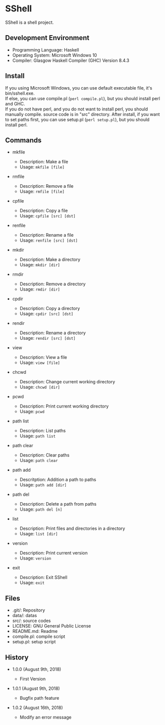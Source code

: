 SShell
======
SShell is a shell project.

Development Environment
-----------------------
* Programming Language: Haskell
* Operating System: Microsoft Windows 10
* Compiler: Glasgow Haskell Compiler (GHC) Version 8.4.3

Install
-------
If you using Microsoft Windows, you can use default executable file, it's bin/sshell.exe.  
If else, you can use compile.pl (`perl compile.pl`), but you should install perl and GHC.  
If you do not have perl, and you do not want to install perl, you should manually compile. source code is in "src" directory.
After install, if you want to set paths first, you can use setup.pl (`perl setup.pl`), but you should install perl.

Commands
--------
* mkfile
	* Description: Make a file
	* Usage: `mkfile [file]`

* rmfile
	* Description: Remove a file
	* Usage: `rmfile [file]`

* cpfile
	* Description: Copy a file
	* Usage: `cpfile [src] [dst]`

* renfile
	* Description: Rename a file
	* Usage: `renfile [src] [dst]`

* mkdir
	* Description: Make a directory
	* Usage: `mkdir [dir]`

* rmdir
	* Description: Remove a directory
	* Usage: `rmdir [dir]`

* cpdir
	* Description: Copy a directory
	* Usage: `cpdir [src] [dst]`

* rendir
	* Description: Rename a directory
	* Usage: `rendir [src] [dst]`

* view
	* Description: View a file
	* Usage: `view [file]`

* chcwd
	* Description: Change current working directory
	* Usage: `chcwd [dir]`

* pcwd
	* Description: Print current working directory
	* Usage: `pcwd`

* path list
	* Description: List paths
	* Usage: `path list`

* path clear
	* Description: Clear paths
	* Usage: `path clear`

* path add
	* Descritption: Addition a path to paths
	* Usage: `path add [dir]`

* path del
	* Description: Delete a path from paths
	* Usage: `path del [n]`

* list
	* Description: Print files and directories in a directory
	* Usage: `list [dir]`

* version
	* Description: Print current version
	* Usage: `version`

* exit
	* Description: Exit SShell
	* Usage: `exit`

Files
-----
* .git/: Repository
* data/: datas
* src/: source codes
* LICENSE: GNU General Public License
* README.md: Readme
* compile.pl: compile script
* setup.pl: setup script

History
-------
* 1.0.0 (August 9th, 2018)
	* First Version

* 1.0.1 (August 9th, 2018)
	* Bugfix path feature

* 1.0.2 (August 16th, 2018)
	* Modify an error message
